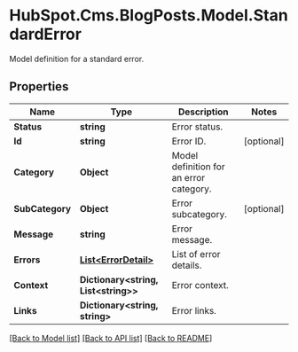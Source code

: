 # HubSpot.Cms.BlogPosts.Model.StandardError
Model definition for a standard error.

## Properties

Name | Type | Description | Notes
------------ | ------------- | ------------- | -------------
**Status** | **string** | Error status. | 
**Id** | **string** | Error ID. | [optional] 
**Category** | **Object** | Model definition for an error category. | 
**SubCategory** | **Object** | Error subcategory. | [optional] 
**Message** | **string** | Error message. | 
**Errors** | [**List&lt;ErrorDetail&gt;**](ErrorDetail.md) | List of error details. | 
**Context** | **Dictionary&lt;string, List&lt;string&gt;&gt;** | Error context. | 
**Links** | **Dictionary&lt;string, string&gt;** | Error links. | 

[[Back to Model list]](../README.md#documentation-for-models) [[Back to API list]](../README.md#documentation-for-api-endpoints) [[Back to README]](../README.md)

